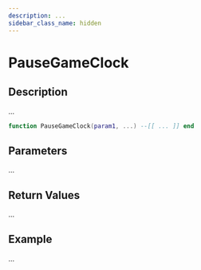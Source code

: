 ```yaml
---
description: ...
sidebar_class_name: hidden
---
```


# PauseGameClock

## Description

...

```lua
function PauseGameClock(param1, ...) --[[ ... ]] end
```

## Parameters

...

## Return Values

...

## Example

...

